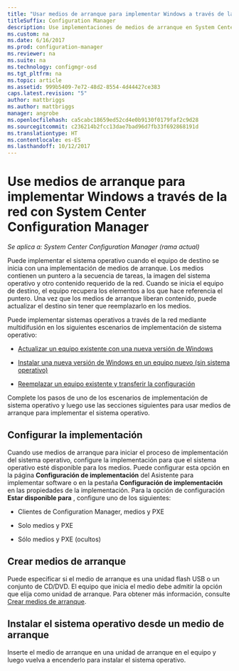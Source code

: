 ```yaml
---
title: "Usar medios de arranque para implementar Windows a través de la red"
titleSuffix: Configuration Manager
description: Use implementaciones de medios de arranque en System Center Configuration Manager para implementar el sistema operativo al iniciar el equipo de destino.
ms.custom: na
ms.date: 6/16/2017
ms.prod: configuration-manager
ms.reviewer: na
ms.suite: na
ms.technology: configmgr-osd
ms.tgt_pltfrm: na
ms.topic: article
ms.assetid: 999b5409-7e72-48d2-8554-4d44427ce383
caps.latest.revision: "5"
author: mattbriggs
ms.author: mattbriggs
manager: angrobe
ms.openlocfilehash: ca5cabc18659ed52cd4e0b9130f0179faf2c9d28
ms.sourcegitcommit: c236214b2fcc13dae7bad96d7fb33f692868191d
ms.translationtype: HT
ms.contentlocale: es-ES
ms.lasthandoff: 10/12/2017
---
```

# <a name="use-bootable-media-to-deploy-windows-over-the-network-with-system-center-configuration-manager"></a>Use medios de arranque para implementar Windows a través de la red con System Center Configuration Manager

*Se aplica a: System Center Configuration Manager (rama actual)*

Puede implementar el sistema operativo cuando el equipo de destino se inicia con una implementación de medios de arranque. Los medios contienen un puntero a la secuencia de tareas, la imagen del sistema operativo y otro contenido requerido de la red. Cuando se inicia el equipo de destino, el equipo recupera los elementos a los que hace referencia el puntero. Una vez que los medios de arranque liberan contenido, puede actualizar el destino sin tener que reemplazarlo en los medios.

Puede implementar sistemas operativos a través de la red mediante multidifusión en los siguientes escenarios de implementación de sistema operativo:

-   [Actualizar un equipo existente con una nueva versión de Windows](refresh-an-existing-computer-with-a-new-version-of-windows.md)

-   [Instalar una nueva versión de Windows en un equipo nuevo (sin sistema operativo)](install-new-windows-version-new-computer-bare-metal.md)  

-   [Reemplazar un equipo existente y transferir la configuración](replace-an-existing-computer-and-transfer-settings.md)  

Complete los pasos de uno de los escenarios de implementación de sistema operativo y luego use las secciones siguientes para usar medios de arranque para implementar el sistema operativo.  

## <a name="configure-deployment-settings"></a>Configurar la implementación  
Cuando use medios de arranque para iniciar el proceso de implementación del sistema operativo, configure la implementación para que el sistema operativo esté disponible para los medios. Puede configurar esta opción en la página **Configuración de implementación** del Asistente para implementar software o en la pestaña **Configuración de implementación** en las propiedades de la implementación. Para la opción de configuración **Estar disponible para** , configure uno de los siguientes:

-   Clientes de Configuration Manager, medios y PXE

-   Solo medios y PXE

-   Sólo medios y PXE (ocultos)

## <a name="create-the-bootable-media"></a>Crear medios de arranque
Puede especificar si el medio de arranque es una unidad flash USB o un conjunto de CD/DVD. El equipo que inicia el medio debe admitir la opción que elija como unidad de arranque. Para obtener más información, consulte [Crear medios de arranque](create-bootable-media.md).  

##  <a name="BKMK_Deploy"></a> Instalar el sistema operativo desde un medio de arranque  
Inserte el medio de arranque en una unidad de arranque en el equipo y luego vuelva a encenderlo para instalar el sistema operativo.
